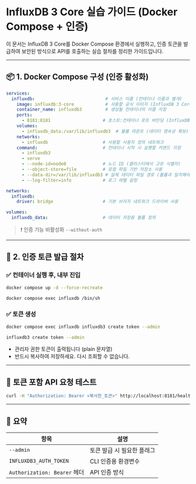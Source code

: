 # InfluxDB 3 Core 실습 가이드 (Docker Compose + 인증)

이 문서는 InfluxDB 3 Core를 Docker Compose 환경에서 실행하고, 인증 토큰을 발급하여 보안된 방식으로 API를 호출하는 실습 절차를 정리한 가이드입니다.

---

## 📦 1. Docker Compose 구성 (인증 활성화)

```yaml
services:
  influxdb:                           # 서비스 이름 (컨테이너 이름과 별개)
    image: influxdb:3-core            # 사용할 공식 이미지 (InfluxDB 3 Core)
    container_name: influxdb3         # 생성될 컨테이너의 이름 지정
    ports:
      - 8181:8181                    # 호스트:컨테이너 포트 바인딩 (InfluxDB API 포트)
    volumes:
      - influxdb_data:/var/lib/influxdb3  # 볼륨 마운트 (데이터 영속성 확보)
    networks:
      - influxdb                     # 사용할 사용자 정의 네트워크
    command:                         # 컨테이너 시작 시 실행할 커맨드 지정
      - influxdb3
      - serve
      - --node-id=node0              # 노드 ID (클러스터에서 고유 식별자)
      - --object-store=file          # 로컬 파일 기반 저장소 사용
      - --data-dir=/var/lib/influxdb3 # 실제 데이터 파일 경로 (볼륨과 일치해야 함)
      - --log-filter=info            # 로그 레벨 설정

networks:
  influxdb:
    driver: bridge                   # 기본 브리지 네트워크 드라이버 사용

volumes:
  influxdb_data:                     # 데이터 저장용 볼륨 정의
```

> ❗ 인증 기능 비활성화 `--without-auth`

---

## 🔐 2. 인증 토큰 발급 절차

### ✅ 컨테이너 실행 후, 내부 진입

```bash
docker compose up -d --force-recreate
```

```bash
docker compose exec influxdb /bin/sh
```

### ✅ 토큰 생성

```bash
docker compose exec influxdb influxdb3 create token --admin
```

```bash
influxdb3 create token --admin
```

* 관리자 권한 토큰이 출력됩니다 (plain 문자열)
* 반드시 복사하여 저장하세요. 다시 조회할 수 없습니다.

---

## 🧪 토큰 포함 API 요청 테스트

```bash
curl -H "Authorization: Bearer <복사한_토큰>" http://localhost:8181/health
```

---

## 🧠 요약

| 항목                         | 설명              |
| -------------------------- | --------------- |
| `--admin`                  | 토큰 발급 시 필요한 플래그 |
| `INFLUXDB3_AUTH_TOKEN`     | CLI 인증용 환경변수    |
| `Authorization: Bearer` 헤더 | API 인증 방식       |